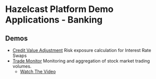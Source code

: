# Hazelcast Platform Demo Applications - Banking

## Demos

* [Credit Value Adjustment](./credit-value-adjustment) Risk exposure calculation for Interest Rate Swaps
* [Trade Monitor](./trade-monitor) Monitoring and aggregation of stock market trading volumes.
  * [Watch The Video](https://hazelcast.com/resources/continuous-query-with-drill-down-demo/)


